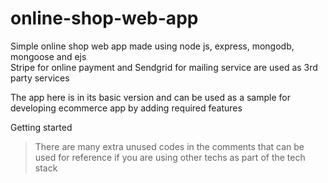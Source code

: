 # online-shop-web-app
Simple online shop web app made using node js, express, mongodb, mongoose and ejs </br>
Stripe for online payment and Sendgrid for mailing service are used as 3rd party services </br>

The app here is in its basic version and can be used as a sample for developing ecommerce app by adding required features </br>

Getting started </br>



> There are many extra unused codes in the comments that can be used for reference if you are using other techs as part of the tech stack
